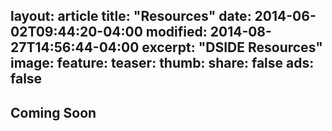 layout: article
title: "Resources"
date: 2014-06-02T09:44:20-04:00
modified: 2014-08-27T14:56:44-04:00
excerpt: "DSIDE Resources"
image:
  feature:
  teaser:
  thumb:
share: false
ads: false
---

## Coming Soon
